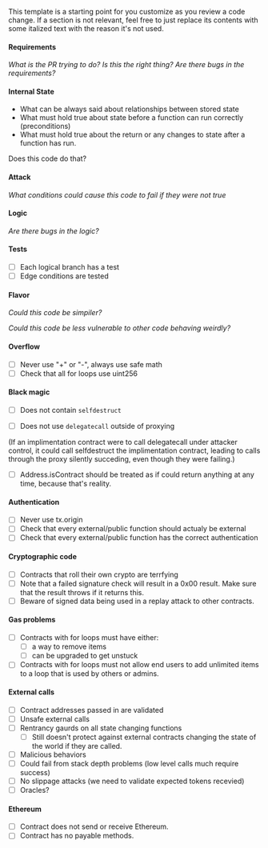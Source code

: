 
This template is a starting point for you customize as you review a code change. If a section is not relevant, feel free to just replace its contents with some italized text with the reason it's not used.


#### Requirements

_What is the PR trying to do? Is this the right thing? Are there bugs in the requirements?_


#### Internal State

- What can be always said about relationships between stored state
- What must hold true about state before a function can run correctly (preconditions)
- What must hold true about the return or any changes to state after a function has run.

Does this code do that?

#### Attack

_What conditions could cause this code to fail if they were not true_


#### Logic

_Are there bugs in the logic?_


#### Tests

  - [ ] Each logical branch has a test
  - [ ] Edge conditions are tested

#### Flavor

_Could this code be simpiler?_

_Could this code be less vulnerable to other code behaving weirdly?_

#### Overflow

- [ ] Never use "+" or "-", always use safe math
- [ ] Check that all for loops use uint256

#### Black magic

- [ ] Does not contain `selfdestruct`

- [ ] Does not use `delegatecall` outside of proxying

(If an implimentation contract were to call delegatecall under attacker control, it could call selfdestruct the implimentation contract, leading to calls through the proxy silently succeding, even though they were failing.)

- [ ] Address.isContract should be treated as if could return anything at any time, because that's reality.


#### Authentication

- [ ] Never use tx.origin
- [ ] Check that every external/public function should actualy be external
- [ ] Check that every external/public function has the correct authentication

#### Cryptographic code

- [ ] Contracts that roll their own crypto are terrfying
- [ ] Note that a failed signature check will result in a 0x00 result. Make sure that the result throws if it returns this.
- [ ] Beware of signed data being used in a replay attack to other contracts.

#### Gas problems

- [ ] Contracts with for loops must have either:
    - [ ] a way to remove items
    - [ ] can be upgraded to get unstuck
- [ ] Contracts with for loops must not allow end users to add unlimited items to a loop that is used by others or admins.

#### External calls

- [ ] Contract addresses passed in are validated
- [ ] Unsafe external calls
- [ ] Rentrancy gaurds on all state changing functions
    - [ ] Still doesn't protect against external contracts changing the state of the world if they are called.
- [ ] Malicious behaviors
- [ ] Could fail from stack depth problems (low level calls much require success)
- [ ] No slippage attacks (we need to validate expected tokens recevied)
- [ ] Oracles?

#### Ethereum

- [ ] Contract does not send or receive Ethereum.
- [ ] Contract has no payable methods.
